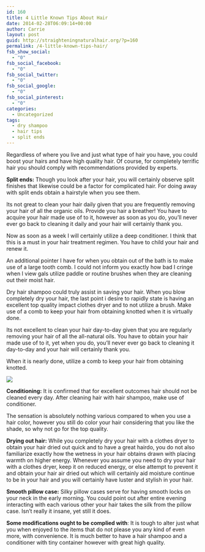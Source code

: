 ```yaml
---
id: 160
title: 4 Little Known Tips About Hair
date: 2014-02-28T06:09:14+00:00
author: Carrie
layout: post
guid: http://straighteningnaturalhair.org/?p=160
permalink: /4-little-known-tips-hair/
fsb_show_social:
  - "0"
fsb_social_facebook:
  - "0"
fsb_social_twitter:
  - "0"
fsb_social_google:
  - "0"
fsb_social_pinterest:
  - "0"
categories:
  - Uncategorized
tags:
  - dry shampoo
  - hair tips
  - split ends
---
```

Regardless of where you live and just what type of hair you have, you could boost your hairs and have high quality hair. Of course, for completely terrific hair you should comply with recommendations provided by experts.

**Split ends:** Though you look after your hair, you will certainly observe split finishes that likewise could be a factor for complicated hair. For doing away with split ends obtain a hairstyle when you see them.

Its not great to clean your hair daily given that you are frequently removing your hair of all the organic oils. Provide you hair a breather! You have to acquire your hair made use of to it, however as soon as you do, you&#8217;ll never ever go back to cleaning it daily and your hair will certainly thank you.

Now as soon as a week I will certainly utilize a deep conditioner. I think that this is a must in your hair treatment regimen. You have to child your hair and renew it.

An additional pointer I have for when you obtain out of the bath is to make use of a large tooth comb. I could not inform you exactly how bad I cringe when I view gals utilize paddle or routine brushes when they are cleaning out their moist hair.

Dry hair shampoo could truly assist in saving your hair. When you blow completely dry your hair, the last point i desire to rapidly state is having an excellent top quality impact clothes dryer and to not utilize a brush. Make use of a comb to keep your hair from obtaining knotted when it is virtually done.

Its not excellent to clean your hair day-to-day given that you are regularly removing your hair of all the all-natural oils. You have to obtain your hair made use of to it, yet when you do, you&#8217;ll never ever go back to cleaning it day-to-day and your hair will certainly thank you.

When it is nearly done, utilize a comb to keep your hair from obtaining knotted.

![](http://farm9.staticflickr.com/8510/8592872018_ac04310cac_o.jpg)

**Conditioning:** It is confirmed that for excellent outcomes hair should not be cleaned every day. After cleaning hair with hair shampoo, make use of conditioner.

The sensation is absolutely nothing various compared to when you use a hair color, however you still do color your hair considering that you like the shade, so why not go for the top quality.

**Drying out hair:** While you completely dry your hair with a clothes dryer to obtain your hair dried out quick and to have a great hairdo, you do not also familiarize exactly how the wetness in your hair obtains drawn with placing warmth on higher energy. Whenever you assume you need to dry your hair with a clothes dryer, keep it on reduced energy, or else attempt to prevent it and obtain your hair air dried out which will certainly aid moisture continue to be in your hair and you will certainly have luster and stylish in your hair.

**Smooth pillow case:** Silky pillow cases serve for having smooth locks on your neck in the early morning. You could point out after entire evening interacting with each various other your hair takes the silk from the pillow case. Isn&#8217;t really it insane, yet still it does.

**Some modifications ought to be complied with**: It is tough to alter just what you when enjoyed to the items that do not please you any kind of even more, with convenience. It is much better to have a hair shampoo and a conditioner with tiny container however with great high quality.